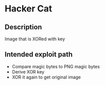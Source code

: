 # Hacker Cat

## Description

Image that is XORed with key

## Intended exploit path

- Compare magic bytes to PNG magic bytes
- Derive XOR key
- XOR it again to get original image
